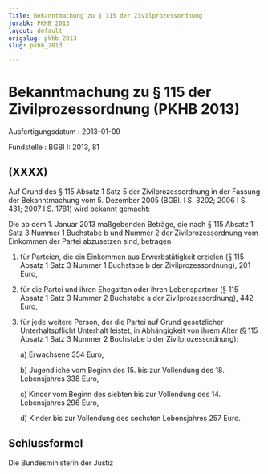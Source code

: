 ```yaml
---
Title: Bekanntmachung zu § 115 der Zivilprozessordnung
jurabk: PKHB 2013
layout: default
origslug: pkhb_2013
slug: pkhb_2013

---
```


# Bekanntmachung zu § 115 der Zivilprozessordnung (PKHB 2013)

Ausfertigungsdatum
:   2013-01-09

Fundstelle
:   BGBl I: 2013, 81


## (XXXX)

Auf Grund des § 115 Absatz 1 Satz 5 der Zivilprozessordnung in der Fassung der Bekanntmachung vom 5. Dezember 2005 (BGBl. I S. 3202; 2006 I S. 431; 2007 I S. 1781) wird bekannt gemacht:

Die ab dem 1. Januar 2013 maßgebenden Beträge, die nach § 115 Absatz 1 Satz 3 Nummer 1 Buchstabe b und Nummer 2 der Zivilprozessordnung vom Einkommen der Partei abzusetzen sind, betragen

1.  für Parteien, die ein Einkommen aus Erwerbstätigkeit erzielen (§ 115 Absatz 1 Satz 3 Nummer 1 Buchstabe b der Zivilprozessordnung), 201 Euro,


2.  für die Partei und ihren Ehegatten oder ihren Lebenspartner (§ 115 Absatz 1 Satz 3 Nummer 2 Buchstabe a der Zivilprozessordnung), 442 Euro,


3.  für jede weitere Person, der die Partei auf Grund gesetzlicher Unterhaltspflicht Unterhalt leistet, in Abhängigkeit von ihrem Alter (§ 115 Absatz 1 Satz 3 Nummer 2 Buchstabe b der Zivilprozessordnung):

    a)  Erwachsene 354 Euro,


    b)  Jugendliche vom Beginn des 15. bis zur Vollendung des 18. Lebensjahres 338 Euro,


    c)  Kinder vom Beginn des siebten bis zur Vollendung des 14. Lebensjahres 296 Euro,


    d)  Kinder bis zur Vollendung des sechsten Lebensjahres 257 Euro.








## Schlussformel

Die Bundesministerin der Justiz

